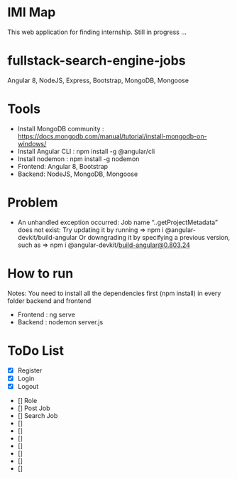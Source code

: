 # IMI Map

This web application for finding internship. Still in progress ...

# fullstack-search-engine-jobs

Angular 8, NodeJS, Express, Bootstrap, MongoDB, Mongoose

# Tools
- Install MongoDB community : https://docs.mongodb.com/manual/tutorial/install-mongodb-on-windows/
- Install Angular CLI : npm install -g @angular/cli
- Install nodemon : npm install -g nodemon
- Frontend: Angular 8, Bootstrap
- Backend: NodeJS, MongoDB, Mongoose

# Problem
- An unhandled exception occurred: Job name “..getProjectMetadata” does not exist:
Try updating it by running => npm i @angular-devkit/build-angular
Or downgrading it by specifying a previous version, such as => npm i @angular-devkit/build-angular@0.803.24

# How to run
Notes: You need to install all the dependencies first (npm install) in every folder backend and frontend
- Frontend : ng serve
- Backend : nodemon server.js

# ToDo List

- [x] Register
- [x] Login
- [x] Logout
- [] Role
- [] Post Job
- [] Search Job
- []
- []
- []
- []
- []
- []
- []
